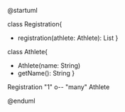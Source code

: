 @startuml

class Registration{
+ registration(athlete: Athlete): List<String>
}

class Athlete{

+ Athlete(name: String)
+ getName(): String
}


Registration "1" o-- "many" Athlete

@enduml